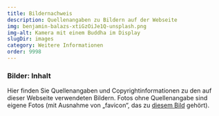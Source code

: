 ```yaml
---
title: Bildernachweis
description: Quellenangaben zu Bildern auf der Webseite 
img: benjamin-balazs-xtiGzOiJe1Q-unsplash.png
img-alt: Kamera mit einem Buddha im Display 
slugDir: images
category: Weitere Informationen
order: 9998
---
```


### Bilder: Inhalt
Hier finden Sie Quellenangaben und Copyrightinformationen zu den auf dieser Webseite verwendeten Bildern. Fotos ohne Quellenangabe sind eigene Fotos (mit Ausnahme von „favicon“, das zu [diesem Bild](/images/pexels-francesco-ungaro-464327) gehört).
